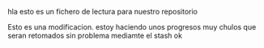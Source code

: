 hla esto es un fichero de lectura para nuestro repositorio

Esto es una modificacion. estoy haciendo unos progresos muy chulos que seran retomados sin problema mediamte el stash
ok

